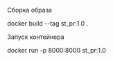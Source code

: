Сборка образа

docker build --tag st_pr:1.0 .


Запуск контейнера

docker run -p 8000:8000 st_pr:1.0



